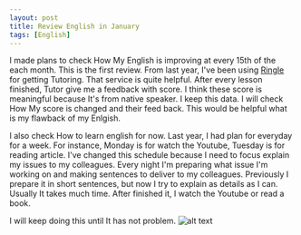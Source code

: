 ```yaml
---
layout: post
title: Review English in January
tags: [English]
---
```

I made plans to check How My English is improving at every 15th of the each month. This is the first review. From last year, I've been using [Ringle](https://www.ringleplus.com/) for getting Tutoring. That service is quite helpful. After every lesson finished, Tutor give me a feedback with score. I think these score is meaningful because It's from native speaker. I keep this data.
I will check How My score is changed and their feed back. This would be helpful what is my flawback of my Enlgish.

I also check How to learn english for now.
Last year, I had plan for everyday for a week. For instance, Monday is for watch the Youtube, Tuesday is for reading article. I've changed this schedule because I need to focus explain my issues to my colleagues. Every night I'm preparing what issue I'm working on and making sentences to deliver to my colleagues. Previously I prepare it in short sentences, but now I try to explain as details as I can. Usually It takes much time. After finished it, I watch the Youtube or read a book.

I will keep doing this until It has not problem.
![alt text](https://dioong.github.io/img/posts/2020-01-15-english_review_1.png "Ringle tutor score")